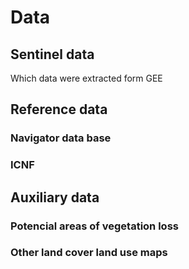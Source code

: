 # Data

## Sentinel data

Which data were extracted form GEE

## Reference data

### Navigator data base

### ICNF

## Auxiliary data

### Potencial areas of vegetation loss

### Other land cover land use maps

# 
